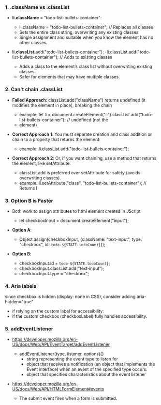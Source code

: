 ### 1. .className vs .classList
- **li.className** = "todo-list-bullets-container": 
    - li.className = "todo-list-bullets-container"; // Replaces all classes
    - Sets the entire class string, overwriting any existing classes. 
    - Single assignment and suitable when you know the element has no other classes.

- **li.classList**.add("todo-list-bullets-container"): 
    -li.classList.add("todo-list-bullets-container"); // Adds to existing classes
    - Adds a class to the element’s class list without overwriting existing classes. 
    - Safer for elements that may have multiple classes.

### 2. Can't chain .classList
- **Failed Approach**: classList.add("className") returns undefined (it modifies the element in place), breaking the chain
    - example: let li = document.createElement("li").classList.add("todo-list-bullets-container"); // undefined (not the <li> element)

- **Correct Approach 1**: You must separate creation and class addition or chain to a property that returns the element:
    - example: li.classList.add("todo-list-bullets-container");

- **Correct Approach 2**: Or, if you want chaining, use a method that returns the element, like setAttribute:
    - classList.add is preferred over setAttribute for safety (avoids overwriting classes).
    - example: li.setAttribute("class", "todo-list-bullets-container"); // Returns l

### 3. Option B is Faster
- Both work to assign attributes to html element created in JScript    
    - let checkboxInput = document.createElement("input");

- **Option A**:
    - Object.assign(checkboxInput, {className: "text-input", type: "checkbox", id: `todo-${STATE.todoCount}`});
    
- **Option B**:
    - checkboxInput.id = `todo-${STATE.todoCount}`;
    - checkboxInput.classList.add("text-input");
    - checkboxInput.type = "checkbox";

### 4. Aria labels
since checkbox is hidden (display: none in CSS), consider adding aria-hidden="true" 
- if relying on the custom label for accessibility:
- if the custom checkbox (checkboxLabel) fully handles accessibility.

### 5. addEventListener
- https://developer.mozilla.org/en-US/docs/Web/API/EventTarget/addEventListener
    - addEventListener(type, listener, options){}
        - string representing the event type to listen for
        - object that receives a notification (an object that implements the Event interface) when an event of the specified type occurs.
        - object that specifies characteristics about the event listener

- https://developer.mozilla.org/en-US/docs/Web/API/HTMLFormElement#events
    - The submit event fires when a form is submitted.

